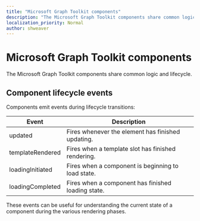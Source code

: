 ```yaml
---
title: "Microsoft Graph Toolkit components"
description: "The Microsoft Graph Toolkit components share common logic and lifecycle."
localization_priority: Normal
author: shweaver
---
```


# Microsoft Graph Toolkit components

The Microsoft Graph Toolkit components share common logic and lifecycle. 

## Component lifecycle events

Components emit events during lifecycle transitions:

| Event | Description |
|-|-|
| updated | Fires whenever the element has finished updating. |
| templateRendered | Fires when a template slot has finished rendering. |
| loadingInitiated | Fires when a component is beginning to load state. |
| loadingCompleted | Fires when a component has finished loading state. |

These events can be useful for understanding the current state of a component during the various rendering phases.